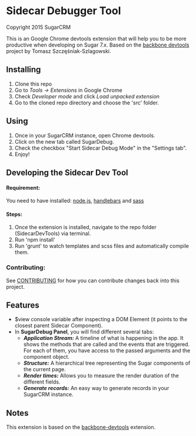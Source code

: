 Sidecar Debugger Tool
========================
Copyright 2015 SugarCRM

This is an Google Chrome devtools extension that will help you to be more productive when developing on Sugar 7.x.  Based on the [backbone devtools](https://github.com/spect88/backbone-devtools) project by Tomasz Szczęśniak-Szlagowski.

## Installing

1. Clone this repo
2. Go to *Tools -> Extensions* in Google Chrome
3. Check *Developer mode* and click *Load unpacked extension*
4. Go to the cloned repo directory and choose the 'src' folder.

## Using

1. Once in your SugarCRM instance, open Chrome devtools.
2. Click on the new tab called SugarDebug.
3. Check the checkbox "Start Sidecar Debug Mode" in the "Settings tab".
4. Enjoy!

## Developing the Sidecar Dev Tool

#### Requirement:
You need to have installed: [node.js](https://nodejs.org/), [handlebars](http://handlebarsjs.com/) and [sass](http://sass-lang.com/)

#### Steps:
1. Once the extension is installed, navigate to the repo folder (SidecarDevTools) via terminal.
2. Run 'npm install'
3. Run 'grunt' to watch templates and scss files and automatically compile them.

### Contributing:
See [CONTRIBUTING](CONTRIBUTING.md) for how you can contribute changes back into this project.

## Features

* $view console variable after inspecting a DOM Element (it points to the closest parent Sidecar Component).
* In **SugarDebug Panel**, you will find different several tabs:
  - ***Application Stream:*** A timeline of what is happening in the app. It shows the methods that are called and the events that are triggered. For each of them, you have access to the passed arguments and the component object.
  - ***Structure:*** A hierarchical tree representing the Sugar components of the current page.
  - ***Render times:*** Allows you to measure the render duration of the different fields.
  - ***Generate records:*** An easy way to generate records in your SugarCRM instance.

## Notes

This extension is based on the [backbone-devtools](https://github.com/spect88/backbone-devtools) extension.

